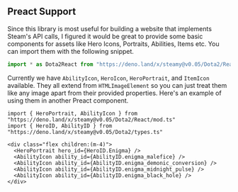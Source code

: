 ## Preact Support
Since this library is most useful for building a website that implements Steam's API calls, I figured it would be great to provide some basic components for assets like Hero Icons, Portraits, Abilities, Items etc. You can import them with the following snippet.
```ts
import * as Dota2React from "https://deno.land/x/steamy@v0.05/Dota2/React/mod.ts"
```
Currently we have `AbilityIcon`, `HeroIcon`, `HeroPortrait`, and `ItemIcon` available. They all extend from `HTMLImageElement` so you can just treat them like any image apart from their provided properties. Here's an example of using them in another Preact component.
```tsx
import { HeroPortrait, AbilityIcon } from "https://deno.land/x/steamy@v0.05/Dota2/React/mod.ts"
import { HeroID, AbilityID } from "https://deno.land/x/steamy@v0.05/Dota2/types.ts"

<div class="flex children:(m-4)">
  <HeroPortrait hero_id={HeroID.Enigma} />
  <AbilityIcon ability_id={AbilityID.enigma_malefice} />
  <AbilityIcon ability_id={AbilityID.enigma_demonic_conversion} />
  <AbilityIcon ability_id={AbilityID.enigma_midnight_pulse} />
  <AbilityIcon ability_id={AbilityID.enigma_black_hole} />
</div>
```
